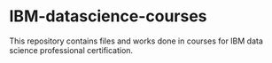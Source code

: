 # IBM-datascience-courses
This repository contains files and works done in courses for IBM data science professional certification.
